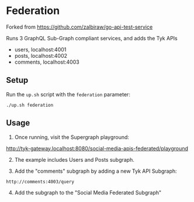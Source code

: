 # Federation

Forked from https://github.com/zalbiraw/go-api-test-service

Runs 3 GraphQL Sub-Graph compliant services, and adds the Tyk APIs
- users, localhost:4001
- posts, localhost:4002
- comments, localhost:4003

## Setup

Run the `up.sh` script with the `federation` parameter:

```
./up.sh federation
```

## Usage

1. Once running, visit the Supergraph playground:

http://tyk-gateway.localhost:8080/social-media-apis-federated/playground

2. The example includes Users and Posts subgraph.  

3. Add the "comments" subgraph by adding a new Tyk API Subgraph:
```
http://comments:4003/query
```

4. Add the subgraph to the "Social Media Federated Subgraph"

